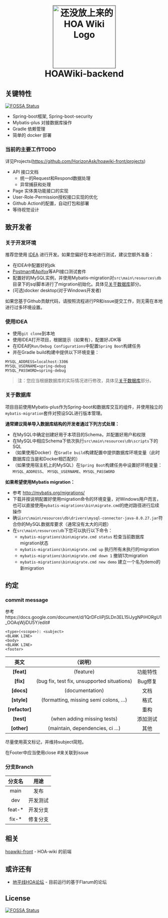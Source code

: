 <h1 style="text-align: center;">
  <br>
  <a href="">
<img src="" alt="还没放上来的HOA Wiki Logo" width="200">
</a>
  <br>
  HOAWiki-backend
  <br>
</h1>

## 关键特性
[![FOSSA Status](https://app.fossa.com/api/projects/git%2Bgithub.com%2Fsaltball%2Fhoawiki-backend.svg?type=shield)](https://app.fossa.com/projects/git%2Bgithub.com%2Fsaltball%2Fhoawiki-backend?ref=badge_shield)


- Spring-boot框架, Spring-boot-security
- Mybatis-plus 对接数据库操作
- Gradle 依赖管理
- 简单的 docker 部署

### 当前的主要工作TODO

详见Projects(https://github.com/HorizonAsk/hoawiki-front/projects)

- API 接口文档
    - 统一的Request和Respond数据处理
    - 异常捕获和处理
- Page 实体类功能接口的实现
- User-Role-Permission授权接口实现的优化
- Github Action的配置，自动打包和部署
- 等待视觉设计

## 致开发者

### 关于开发环境

推荐您使用 [IDEA](https://www.jetbrains.com/zh-cn/idea/ ) 进行开发。如果您偏好在本地进行测试，建议您额外准备：

- 在IDEA中配置好的jdk
- [Postman](https://www.postman.com/downloads/ )或[Apifox](https://www.apifox.cn/ )等API接口测试套件
- 配置好的MySQL实例，并使用Mybatis-migration对`src\main\resources\db`目录下的sql脚本进行了migration初始化。具体见[关于数据库](#关于数据库)部分。
- (可选)docker desktop(对于Windows开发者)

如果您基于Github贡献代码，请按照流程进行PR和issue提交工作，则无需在本地进行过多环境设置。

### 使用IDEA

- 使用`git clone`到本地
- 使用IDEA打开项目，根据提示（如果有），配置好JDK等
- 在IDEA的`Run/Debug Configurations`中配置`Spring Boot`构建任务
- 并在Gradle build构建中提供以下环境变量：

```
MYSQL_ADDRESS=localhost:3306
MYSQL_USERNAME=spring-debug
MYSQL_PASSWORD=spring-debug
```

> 注：您应当根据数据库的实际情况进行修改，具体见[关于数据库](#关于数据库)部分。

### 关于数据库

项目目前使用Mybatis-plus作为Spring-boot和数据库交互的组件，并使用独立的`mybatis-migration`套件对预设SQL进行版本管理。

**通常建议简单导入数据库结构的开发者通过下列方式处理：**

- 在MySQL中确定创建好用于本项目的Schema，并配置好用户和权限
- 在MySQL中相应Schema下依次执行`src\main\resources\db\scripts`下的SQL
- （如果使用Docker）在`Gradle build`构建配置中提供数据库环境变量（此时数据库应当是和Docker相匹配的）
- （如果使用宿主机上的MySQL）在`Spring Boot`构建任务中设置好环境变量：`MYSQL_ADDRESS`、 `MYSQL_USERNAME`、`MYSQL_PASSWORD`

**如果希望使用Mybatis migration：**

- 参考 http://mybatis.org/migrations/
- 下载并按说明配置好使用migration命令的环境变量，对Windows用户而言，也可以直接使用`mybatis-migrations\bin\migrate.cmd`的绝对路径进行后续操作
- 确认`src\main\resources\db\drivers\mysql-connector-java-8.0.27.jar`符合你的MySQL数据库要求（通常没有太大的问题）
- 在`src\main\resources\db`下您可以执行以下命令：
    - `mybatis-migrations\bin\migrate.cmd status` 检查当前数据库migration状态
    - `mybatis-migrations\bin\migrate.cmd up` 执行所有未执行的migration
    - `mybatis-migrations\bin\migrate.cmd down 1` 撤销1次migration
    - `mybatis-migrations\bin\migrate.cmd new demo` 建立一个名为demo的新migration

## 约定

<span id="约定"></span>

### commit message

参考https://docs.google.com/document/d/1QrDFcIiPjSLDn3EL15IJygNPiHORgU1_OOAqWjiDU5Y/edit#

```
<type>(<scope>): <subject>
<BLANK LINE>
<body>
<BLANK LINE>
<footer>
```

|       英文       |                    （说明）                     |       |
|:--------------:|:-------------------------------------------:|:-----:|
|   **[feat]**   |                  (feature)                  | 功能特性  |
|   **[fix]**    | (bug fix, test fix, unsupported situations) | Bug修复 |
|   **[docs]**   |               (documentation)               |  文档   |
|  **[style]**   |    (formatting, missing semi colons, …)     |  格式   |
| **[refactor]** |                                             |  重构   |
|   **[test]**   |         (when adding missing tests)         | 添加测试  |
|  **[other]**   |       (maintain, dependencies, ci …)        |  其他   |

尽量使用英文标记，并维持subject简短。

在Footer中应当使用close #<issue number>来关联到issue

### 分支Branch

|  分支名   |  用途  |
|:------:|:----:|
|  main  |  发布  |
|  dev   | 开发测试 |
| feat-* | 开发分支 |
| fix-*  | 修复分支 |

## 相关

[hoawiki-front](https://github.com/HorizonAsk/hoawiki-front) - HOA-wiki 的前端

## 或许还有

- [地平线HOA论坛](https://horizonask.top/) - 目前运行的基于Flarum的论坛

## License
[![FOSSA Status](https://app.fossa.com/api/projects/git%2Bgithub.com%2Fsaltball%2Fhoawiki-backend.svg?type=large)](https://app.fossa.com/projects/git%2Bgithub.com%2Fsaltball%2Fhoawiki-backend?ref=badge_large)